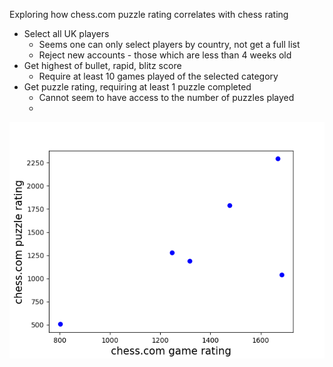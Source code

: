 Exploring how chess.com puzzle rating correlates with chess rating

* Select all UK players
	* Seems one can only select players by country, not get a full list
	* Reject new accounts -  those which are less than 4 weeks old
* Get highest of bullet, rapid, blitz score
	* Require at least 10 games played of the selected category
* Get puzzle rating, requiring at least 1 puzzle completed
	* Cannot seem to have access to the number of puzzles played
	* 
[![rating correlations](chess_game_ratings_vs_puzzles.png)](chess_game_ratings_vs_puzzles.png)
